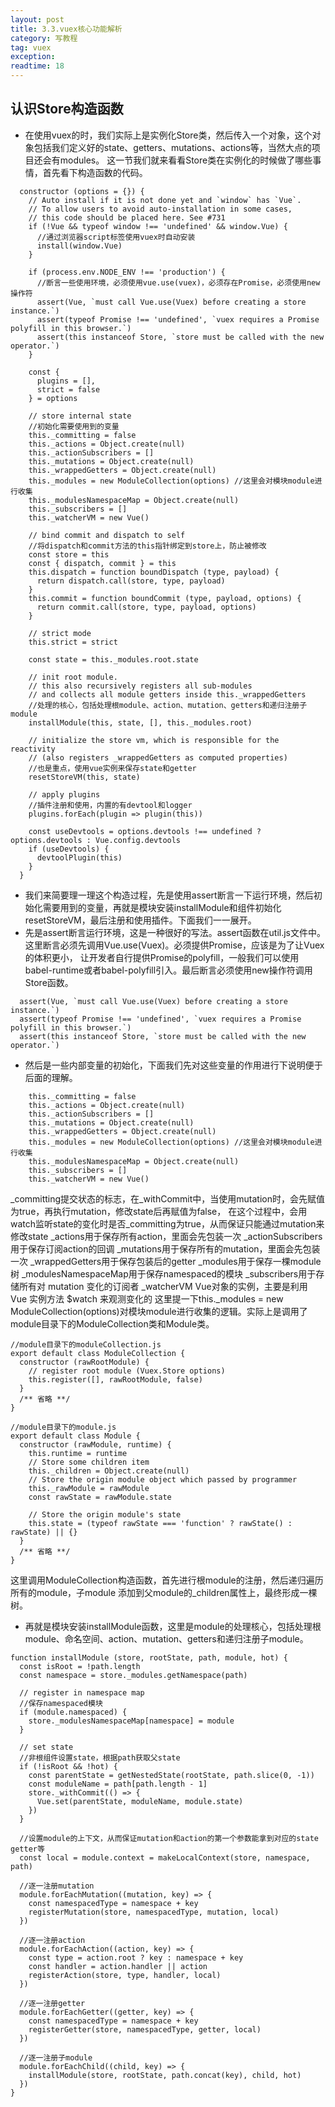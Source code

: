 ```yaml
---
layout: post
title: 3.3.vuex核心功能解析
category: 写教程
tag: vuex
exception: 
readtime: 18
---
```


## 认识Store构造函数
* 在使用vuex的时，我们实际上是实例化Store类，然后传入一个对象，这个对象包括我们定义好的state、getters、mutations、actions等，当然大点的项目还会有modules。
这一节我们就来看看Store类在实例化的时候做了哪些事情，首先看下构造函数的代码。
```vuejs
  constructor (options = {}) {
    // Auto install if it is not done yet and `window` has `Vue`.
    // To allow users to avoid auto-installation in some cases,
    // this code should be placed here. See #731
    if (!Vue && typeof window !== 'undefined' && window.Vue) {
      //通过浏览器script标签使用vuex时自动安装
      install(window.Vue)
    }

    if (process.env.NODE_ENV !== 'production') {
      //断言一些使用环境，必须使用vue.use(vuex)，必须存在Promise，必须使用new操作符
      assert(Vue, `must call Vue.use(Vuex) before creating a store instance.`)
      assert(typeof Promise !== 'undefined', `vuex requires a Promise polyfill in this browser.`)
      assert(this instanceof Store, `store must be called with the new operator.`)
    }

    const {
      plugins = [],
      strict = false
    } = options

    // store internal state
    //初始化需要使用到的变量
    this._committing = false
    this._actions = Object.create(null)
    this._actionSubscribers = []
    this._mutations = Object.create(null)
    this._wrappedGetters = Object.create(null)
    this._modules = new ModuleCollection(options) //这里会对模块module进行收集
    this._modulesNamespaceMap = Object.create(null)
    this._subscribers = []
    this._watcherVM = new Vue()

    // bind commit and dispatch to self
    //将dispatch和commit方法的this指针绑定到store上，防止被修改
    const store = this
    const { dispatch, commit } = this
    this.dispatch = function boundDispatch (type, payload) {
      return dispatch.call(store, type, payload)
    }
    this.commit = function boundCommit (type, payload, options) {
      return commit.call(store, type, payload, options)
    }

    // strict mode
    this.strict = strict

    const state = this._modules.root.state

    // init root module.
    // this also recursively registers all sub-modules
    // and collects all module getters inside this._wrappedGetters
    //处理的核心，包括处理根module、action、mutation、getters和递归注册子module
    installModule(this, state, [], this._modules.root)

    // initialize the store vm, which is responsible for the reactivity
    // (also registers _wrappedGetters as computed properties)
    //也是重点，使用vue实例来保存state和getter
    resetStoreVM(this, state)

    // apply plugins
    //插件注册和使用，内置的有devtool和logger
    plugins.forEach(plugin => plugin(this))

    const useDevtools = options.devtools !== undefined ? options.devtools : Vue.config.devtools
    if (useDevtools) {
      devtoolPlugin(this)
    }
  }
```
* 我们来简要理一理这个构造过程，先是使用assert断言一下运行环境，然后初始化需要用到的变量，再就是模块安装installModule和组件初始化resetStoreVM，最后注册和使用插件。下面我们一一展开。
* 先是assert断言运行环境，这是一种很好的写法。assert函数在util.js文件中。这里断言必须先调用Vue.use(Vuex)。必须提供Promise，应该是为了让Vuex的体积更小，
让开发者自行提供Promise的polyfill，一般我们可以使用babel-runtime或者babel-polyfill引入。最后断言必须使用new操作符调用Store函数。
```vuejs
  assert(Vue, `must call Vue.use(Vuex) before creating a store instance.`)
  assert(typeof Promise !== 'undefined', `vuex requires a Promise polyfill in this browser.`)
  assert(this instanceof Store, `store must be called with the new operator.`)
```
* 然后是一些内部变量的初始化，下面我们先对这些变量的作用进行下说明便于后面的理解。
```vuejs
    this._committing = false
    this._actions = Object.create(null)
    this._actionSubscribers = []
    this._mutations = Object.create(null)
    this._wrappedGetters = Object.create(null)
    this._modules = new ModuleCollection(options) //这里会对模块module进行收集
    this._modulesNamespaceMap = Object.create(null)
    this._subscribers = []
    this._watcherVM = new Vue()
```
_committing提交状态的标志，在_withCommit中，当使用mutation时，会先赋值为true，再执行mutation，修改state后再赋值为false，
在这个过程中，会用watch监听state的变化时是否_committing为true，从而保证只能通过mutation来修改state
_actions用于保存所有action，里面会先包装一次
_actionSubscribers用于保存订阅action的回调
_mutations用于保存所有的mutation，里面会先包装一次
_wrappedGetters用于保存包装后的getter
_modules用于保存一棵module树
_modulesNamespaceMap用于保存namespaced的模块
_subscribers用于存储所有对 mutation 变化的订阅者
_watcherVM Vue对象的实例，主要是利用 Vue 实例方法 $watch 来观测变化的
这里提一下this._modules = new ModuleCollection(options)对模块module进行收集的逻辑。实际上是调用了module目录下的ModuleCollection类和Module类。
```vuejs
//module目录下的moduleCollection.js
export default class ModuleCollection {
  constructor (rawRootModule) {
    // register root module (Vuex.Store options)
    this.register([], rawRootModule, false)
  }
  /** 省略 **/
}

//module目录下的module.js
export default class Module {
  constructor (rawModule, runtime) {
    this.runtime = runtime
    // Store some children item
    this._children = Object.create(null)
    // Store the origin module object which passed by programmer
    this._rawModule = rawModule
    const rawState = rawModule.state

    // Store the origin module's state
    this.state = (typeof rawState === 'function' ? rawState() : rawState) || {}
  }
  /** 省略 **/
}
```
这里调用ModuleCollection构造函数，首先进行根module的注册，然后递归遍历所有的module，子module 添加到父module的_children属性上，最终形成一棵树。
* 再就是模块安装installModule函数，这里是module的处理核心，包括处理根module、命名空间、action、mutation、getters和递归注册子module。
```vuejs
function installModule (store, rootState, path, module, hot) {
  const isRoot = !path.length
  const namespace = store._modules.getNamespace(path)

  // register in namespace map
  //保存namespaced模块
  if (module.namespaced) {
    store._modulesNamespaceMap[namespace] = module
  }

  // set state
  //非根组件设置state，根据path获取父state
  if (!isRoot && !hot) {
    const parentState = getNestedState(rootState, path.slice(0, -1))
    const moduleName = path[path.length - 1]
    store._withCommit(() => {
      Vue.set(parentState, moduleName, module.state)
    })
  }

  //设置module的上下文，从而保证mutation和action的第一个参数能拿到对应的state getter等
  const local = module.context = makeLocalContext(store, namespace, path)

  //逐一注册mutation
  module.forEachMutation((mutation, key) => {
    const namespacedType = namespace + key
    registerMutation(store, namespacedType, mutation, local)
  })

  //逐一注册action
  module.forEachAction((action, key) => {
    const type = action.root ? key : namespace + key
    const handler = action.handler || action
    registerAction(store, type, handler, local)
  })

  //逐一注册getter
  module.forEachGetter((getter, key) => {
    const namespacedType = namespace + key
    registerGetter(store, namespacedType, getter, local)
  })

  //逐一注册子module
  module.forEachChild((child, key) => {
    installModule(store, rootState, path.concat(key), child, hot)
  })
}
```